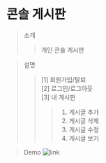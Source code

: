 # 콘솔 게시판

> 소개
> > 개인 콘솔 게시판

> 설명
> > [1] 회원가입/탈퇴<br>
> > [2] 로그인/로그아웃<br>
> > [3] 내 게시판
> > > 1. 게시글 추가<br>
> > > 2. 게시글 삭제<br>
> > > 3. 게시글 수정<br>
> > > 4. 게시글 보기<br>

> Demo
![link]()
